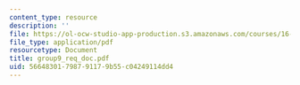 ```yaml
---
content_type: resource
description: ''
file: https://ol-ocw-studio-app-production.s3.amazonaws.com/courses/16-810-engineering-design-and-rapid-prototyping-january-iap-2005/56648301798791179b55c04249114dd4_group9_req_doc.pdf
file_type: application/pdf
resourcetype: Document
title: group9_req_doc.pdf
uid: 56648301-7987-9117-9b55-c04249114dd4
---
```

